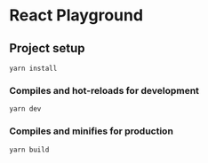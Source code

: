 # React Playground

## Project setup
```
yarn install
```

### Compiles and hot-reloads for development
```
yarn dev
```

### Compiles and minifies for production
```
yarn build
```
